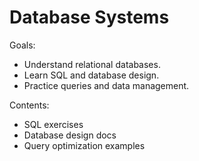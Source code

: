# Database Systems

Goals:
- Understand relational databases.
- Learn SQL and database design.
- Practice queries and data management.

Contents:
- SQL exercises
- Database design docs
- Query optimization examples
